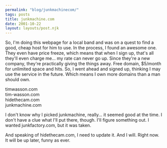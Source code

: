 ```yaml
---
permalink: "blog/junkmachinecom/"
tags: posts
title: junkmachine.com
date: 2001-10-22
layout: layouts/post.njk
---
```


So, I'm doing this webpage for a local band and was on a quest to find a good, cheap host for him to use. In the process, I found an awesome one. They even have price freeze, which means that when I sign up, that's all they'll even charge me... my rate can never go up. Since they're a new company, they're practically giving the things away. Free domain, $5/month for unlimited space and hits. So, I went ahead and signed up, thinking I may use the service in the future. Which means I own more domains than a man should own.

timwasson.com  
tim-wasson.com  
hidethecam.com  
junkmachine.com

I don't know why I picked junkmachine, really... it seemed good at the time. I don't have a clue what I'll put there, though. I'll figure something out. I wanted junkfactory.com, but it was taken.

And speaking of hidethecam.com, I need to update it. And I will. Right now. It will be up later, funny as ever.